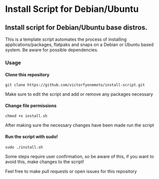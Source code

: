 # Install Script for Debian/Ubuntu

## Install script for Debian/Ubuntu base distros.

This is a template script automates the process of installing applications/packages, flatpaks and snaps on a Debian or Ubuntu based system. Be aware for possible dependencies.

### Usage

#### Clone this repository

`git clone https://github.com/victorfyonemoto/install-script.git`

Make sure to edit the script and add or remove any packages necessary

#### Change file permissions

`chmod +x install.sh`

After making sure the necessary changes have been made run the script

#### Run the script with sudo!

`sudo ./install.sh`

Some steps require user confirmation, so be aware of this, if you want to avoid this, make changes to the script!

Feel free to make pull requests or open issues for this repository
